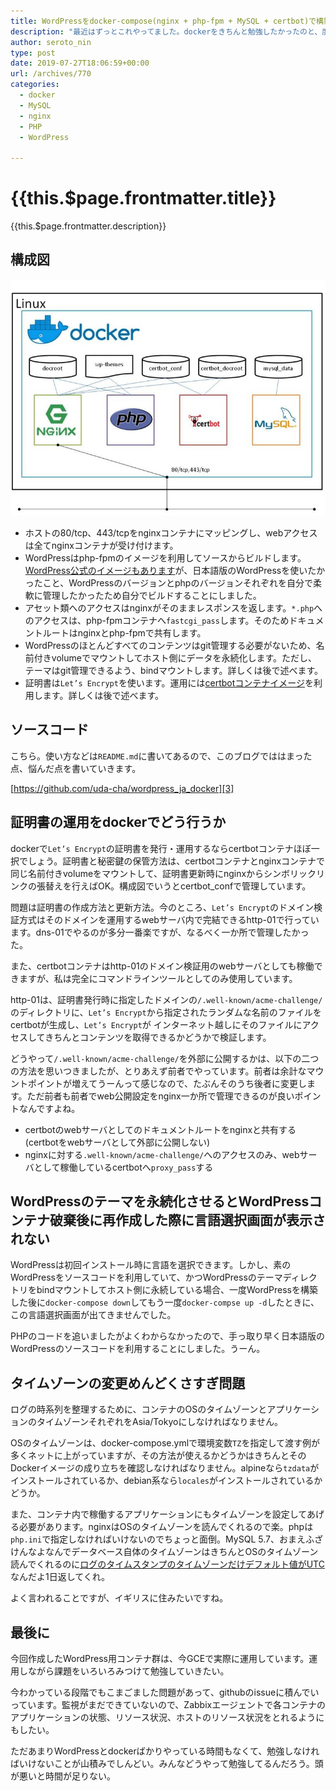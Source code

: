 ```yaml
---
title: WordPressをdocker-compose(nginx + php-fpm + MySQL + certbot)で構築する(https対応)
description: "最近はずっとこれやってました。dockerをきちんと勉強したかったのと、度重なるApacheやWordPressの脆弱性対応のバージョンアップ作業にうんざりしていたため、Apacheをやめてnginxを使おう&ぶっ壊しやすいdockerにしようということで。環境を選ばず構築できるよう、https対応もdocker-composeでやります。"
author: seroto_nin
type: post
date: 2019-07-27T18:06:59+00:00
url: /archives/770
categories:
  - docker
  - MySQL
  - nginx
  - PHP
  - WordPress

---
```

# {{this.$page.frontmatter.title}}

<Date/><CategoriesPerPost/>

{{this.$page.frontmatter.description}}

<!--more-->

## 構成図

![kouzouzu-1-768x576.jpg](./kouzouzu-1-768x576.jpg)

* ホストの80/tcp、443/tcpをnginxコンテナにマッピングし、webアクセスは全てnginxコンテナが受け付けます。
* WordPressはphp-fpmのイメージを利用してソースからビルドします。[WordPress公式のイメージもあります][1]が、日本語版のWordPressを使いたかったこと、WordPressのバージョンとphpのバージョンそれぞれを自分で柔軟に管理したかったため自分でビルドすることにしました。
* アセット類へのアクセスはnginxがそのままレスポンスを返します。`*.php`へのアクセスは、php-fpmコンテナへ`fastcgi_pass`します。そのためドキュメントルートはnginxとphp-fpmで共有します。
* WordPressのほとんどすべてのコンテンツはgit管理する必要がないため、名前付きvolumeでマウントしてホスト側にデータを永続化します。ただし、テーマはgit管理できるよう、bindマウントします。詳しくは後で述べます。
* 証明書は`Let’s Encrypt`を使います。運用には[certbotコンテナイメージ][2]を利用します。詳しくは後で述べます。

## ソースコード

こちら。使い方などは`README.md`に書いてあるので、このブログでははまった点、悩んだ点を書いていきます。

[https://github.com/uda-cha/wordpress_ja_docker][3]

## 証明書の運用をdockerでどう行うか

dockerで`Let’s Encrypt`の証明書を発行・運用するならcertbotコンテナほぼ一択でしょう。証明書と秘密鍵の保管方法は、certbotコンテナとnginxコンテナで同じ名前付きvolumeをマウントして、証明書更新時にnginxからシンボリックリンクの張替えを行えばOK。構成図でいうとcertbot_confで管理しています。

問題は証明書の作成方法と更新方法。今のところ、`Let’s Encrypt`のドメイン検証方式はそのドメインを運用するwebサーバ内で完結できるhttp-01で行っています。dns-01でやるのが多分一番楽ですが、なるべく一か所で管理したかった。

また、certbotコンテナはhttp-01のドメイン検証用のwebサーバとしても稼働できますが、私は完全にコマンドラインツールとしてのみ使用しています。

http-01は、証明書発行時に指定したドメインの`/.well-known/acme-challenge/`のディレクトリに、`Let’s Encrypt`から指定されたランダムな名前のファイルをcertbotが生成し、`Let’s Encrypt`が インターネット越しにそのファイルにアクセスしてきちんとコンテンツを取得できるかどうかで検証します。

どうやって`/.well-known/acme-challenge/`を外部に公開するかは、以下の二つの方法を思いつきましたが、とりあえず前者でやっています。前者は余計なマウントポイントが増えてうーんって感じなので、たぶんそのうち後者に変更します。ただ前者も前者でweb公開設定をnginx一か所で管理できるのが良いポイントなんですよね。

* certbotのwebサーバとしてのドキュメントルートをnginxと共有する(certbotをwebサーバとして外部に公開しない)
* nginxに対する`.well-known/acme-challenge/`へのアクセスのみ、webサーバとして稼働しているcertbotへ`proxy_pass`する

## WordPressのテーマを永続化させるとWordPressコンテナ破棄後に再作成した際に言語選択画面が表示されない

WordPressは初回インストール時に言語を選択できます。しかし、素のWordPressをソースコードを利用していて、かつWordPressのテーマディレクトリをbindマウントしてホスト側に永続している場合、一度WordPressを構築した後に`docker-compose down`してもう一度`docker-compse up -d`したときに、この言語選択画面が出てきませんでした。

PHPのコードを追いましたがよくわからなかったので、手っ取り早く日本語版のWordPressのソースコードを利用することにしました。うーん。

## タイムゾーンの変更めんどくさすぎ問題

ログの時系列を整理するために、コンテナのOSのタイムゾーンとアプリケーションのタイムゾーンそれぞれをAsia/Tokyoにしなければなりません。

OSのタイムゾーンは、docker-compose.ymlで環境変数`TZ`を指定して渡す例が多くネットに上がっていますが、その方法が使えるかどうかはきちんとそのDockerイメージの成り立ちを確認しなければなりません。alpineなら`tzdata`がインストールされているか、debian系なら`locales`がインストールされているかどうか。

また、コンテナ内で稼働するアプリケーションにもタイムゾーンを設定してあげる必要があります。nginxはOSのタイムゾーンを読んでくれるので楽。phpは`php.ini`で指定しなければいけないのでちょっと面倒。MySQL 5.7、おまえふざけんなよなんでデータベース自体のタイムゾーンはきちんとOSのタイムゾーン読んでくれるのに[ログのタイムスタンプのタイムゾーンだけデフォルト値がUTC][4]なんだよ1日返してくれ。

よく言われることですが、イギリスに住みたいですね。

## 最後に

今回作成したWordPress用コンテナ群は、今GCEで実際に運用しています。運用しながら課題をいろいろみつけて勉強していきたい。

今わかっている段階でもこまごました問題があって、githubのissueに積んでいっています。監視がまだできていないので、Zabbixエージェントで各コンテナのアプリケーションの状態、リソース状況、ホストのリソース状況をとれるようにもしたい。

ただあまりWordPressとdockerばかりやっている時間もなくて、勉強しなければいけないことが山積みでしんどい。みんなどうやって勉強してるんだろう。頭が悪いと時間が足りない。

 [1]: https://hub.docker.com/_/wordpress/
 [2]: https://hub.docker.com/r/certbot/certbot/
 [3]: https://github.com/uda-cha/wordpress_ja_docker
 [4]: https://dev.mysql.com/doc/refman/5.7/en/server-system-variables.html#sysvar_log_timestamps
